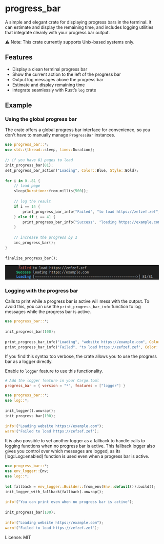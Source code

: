 # progress_bar

A simple and elegant crate for displaying progress bars in the terminal.
It can estimate and display the remaining time, and includes logging utilities that integrate cleanly with your progress bar output.

⚠️ Note: This crate currently supports Unix-based systems only.

## Features

- Display a clean terminal progress bar
- Show the current action to the left of the progress bar
- Output log messages above the progress bar
- Estimate and display remaining time
- Integrate seamlessly with Rust’s `log` crate

## Example

### Using the global progress bar

The crate offers a global progress bar interface for convenience, so you don't have to manually manage `ProgressBar` instances.

```rust
use progress_bar::*;
use std::{thread::sleep, time::Duration};

// if you have 81 pages to load
init_progress_bar(81);
set_progress_bar_action("Loading", Color::Blue, Style::Bold);

for i in 0..81 {
    // load page
    sleep(Duration::from_millis(500));

    // log the result
    if i == 14 {
        print_progress_bar_info("Failed", "to load https://zefzef.zef", Color::Red, Style::Normal);
    } else if i == 41 {
        print_progress_bar_info("Success", "loading https://example.com", Color::Green, Style::Bold);
    }

    // increase the progress by 1
    inc_progress_bar();
}

finalize_progress_bar();
```

![image displaying the output of the code above](https://raw.githubusercontent.com/Mubelotix/cli_progress_bar/refs/heads/master/media/progress_bar_example1.png "Output")

### Logging with the progress bar

Calls to print while a progress bar is active will mess with the output.
To avoid this, you can use the `print_progress_bar_info` function to log messages while the progress bar is active.

```rust
use progress_bar::*;

init_progress_bar(100);

print_progress_bar_info("Loading", "website https://example.com", Color::Blue, Style::Bold);
print_progress_bar_info("Failed", "to load https://zefzef.zef", Color::Red, Style::Normal);
```

If you find this syntax too verbose, the crate allows you to use the progress bar as a logger directly.

Enable to `logger` feature to use this functionality.

```toml
# Add the logger feature in your Cargo.toml
progress_bar = { version = "*", features = ["logger"] }
```

```rust
use progress_bar::*;
use log::*;

init_logger().unwrap();
init_progress_bar(100);

info!("Loading website https://example.com");
warn!("Failed to load https://zefzef.zef");
```

It is also possible to set another logger as a fallback to handle calls to logging functions when no progress bar is active.
This fallback logger also gives you control over which messages are logged, as its [log::Log::enabled] function is used even when a progress bar is active.

```rust
use progress_bar::*;
use env_logger::Env;
use log::*;

let fallback = env_logger::Builder::from_env(Env::default()).build();
init_logger_with_fallback(fallback).unwrap();

info!("You can print even when no progress bar is active");

init_progress_bar(100);

info!("Loading website https://example.com");
warn!("Failed to load https://zefzef.zef");
```

License: MIT
